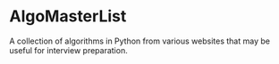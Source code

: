 # AlgoMasterList

A collection of algorithms in Python from various websites that may be useful for interview preparation.
